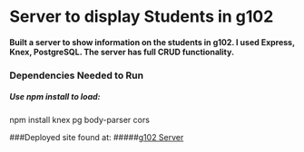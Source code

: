 # Server to display Students in g102

#### Built a server to show information on the students in g102. I used Express, Knex, PostgreSQL. The server has full CRUD functionality. 

### Dependencies Needed to Run
##### Use npm install to load: 
  npm install  knex pg body-parser cors

 ###Deployed site found at:
#####[g102 Server](https://g102-serv-pro.herokuapp.com/)